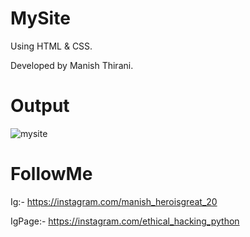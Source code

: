# MySite
Using HTML & CSS.

Developed by Manish Thirani. 

# Output
![mysite](https://user-images.githubusercontent.com/73772706/137703870-66a2b061-f2f5-430f-aba1-5030855ad6ac.jpg)

# FollowMe
Ig:- https://instagram.com/manish_heroisgreat_20

IgPage:- https://instagram.com/ethical_hacking_python
